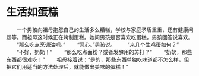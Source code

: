 # 生活如蛋糕
　　一个男孩向祖母抱怨自己的生活多么糟糕，学校与家庭矛盾重重，还有健康问题等。而祖母这时候正在烤制蛋糕。她问男孩是否喜欢吃蛋糕，男孩回答说喜欢。 
　　“那么吃点烹调油吧。” 
　　“恶心。”男孩说。 
　　“来几个生鸡蛋如何？” 
　　“不好，奶奶！” 
　　“那么吃点面粉？或者发酵用的苏打？” 
　　“奶奶，那些东西都很难吃！” 
　　祖母接着说：“是的，那些东西单独吃味道都不怎么样，但把它们用适当的方法处理后，就能做出美味的蛋糕！”
  